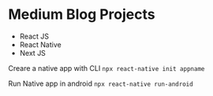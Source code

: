 # Medium Blog Projects

- React JS
- React Native
- Next JS

Creare a native app with CLI
`npx react-native init appname`

Run Native app in android `npx react-native run-android`
